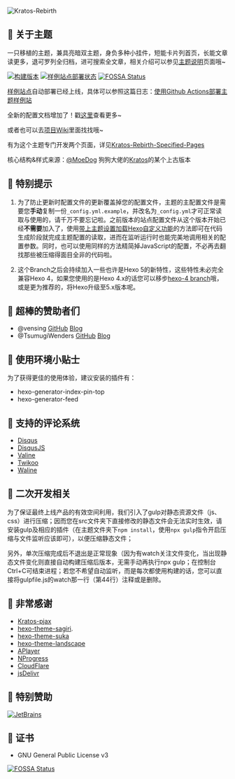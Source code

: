 ![Kratos-Rebirth](https://repository-images.githubusercontent.com/132322562/46429300-7da7-11ea-8c82-d03503cb17b8)

## 🍭 关于主题

一只移植的主题，兼具亮暗双主题，身负多种小挂件，短能卡片列首页，长能文章读更多，退可罗列全归档，进可搜索全文章，相关介绍可以参见[主题说明](https://candinya.com/posts/Kratos-Rebirth/)页面哦~

[![构建版本](https://img.shields.io/github/v/release/Candinya/Kratos-Rebirth)](https://github.com/Candinya/Kratos-Rebirth/releases/latest)
[![样例站点部署状态](https://github.com/Candinya/Kratos-Rebirth/workflows/Build%20Demo%20Site/badge.svg)](https://kr-demo.candinya.com/)
[![FOSSA Status](https://app.fossa.com/api/projects/git%2Bgithub.com%2FCandinya%2FKratos-Rebirth.svg?type=shield)](https://app.fossa.com/projects/git%2Bgithub.com%2FCandinya%2FKratos-Rebirth?ref=badge_shield)

[样例站点](https://kr-demo.candinya.com)自动部署已经上线，具体可以参照这篇日志：[使用Github Actions部署主题样例站](https://candinya.com/posts/theme-demo-deployment-with-github-actions/)

全新的配置文档增加了！戳[这里](https://candinya.com/posts/Kratos-Rebirth-Manual/)查看更多~

或者也可以去[项目Wiki](https://github.com/Candinya/Kratos-Rebirth/wiki)里面找找哦~

有为这个主题专门开发两个页面，详见[Kratos-Rebirth-Specified-Pages](https://github.com/Candinya/Kratos-Rebirth-Specified-Pages)

核心结构&样式来源：[@MoeDog](https://github.com/xb2016) 狗狗大佬的[Kratos](https://github.com/xb2016/kratos)的某个上古版本

## 💞 特别提示

1. 为了防止更新时配置文件的更新覆盖掉您的配置文件，主题的主配置文件是需要您**手动**复制一份`_config.yml.example`，并改名为`_config.yml`才可正常读取与使用的，请千万不要忘记啦。之前版本的站点配置文件从这个版本开始已经**不需要**加入了，使用[带上主题设置加载Hexo自定义功能](https://candinya.com/posts/process-with-theme-config-using-process-after/)的方法即可在代码生成阶段就完成主题配置的读取，进而在监听运行时也能完美地调用相关的配置参数。同时，也可以使用同样的方法精简掉JavaScript的配置，不必再去翻找那些被压缩得面目全非的代码啦。

2. 这个Branch之后会持续加入一些也许是Hexo 5的新特性，这些特性未必完全兼容Hexo 4，如果您使用的是Hexo 4.x的话您可以移步[hexo-4 branch](https://github.com/Candinya/Kratos-Rebirth/tree/hexo-4)哦，或是更为推荐的，将Hexo升级至5.x版本呢。

## 🍬 超棒的赞助者们

- @vensing [GitHub](https://github.com/vensing) [Blog](https://vensing.com/)
- @TsumugiWenders [GitHub](https://github.com/TsumugiWenders) [Blog](https://blog.nekopara.net/)

## 🎁 使用环境小贴士

为了获得更佳的使用体验，建议安装的插件有：

- hexo-generator-index-pin-top
- hexo-generator-feed

## 💬 支持的评论系统

- [Disqus](https://disqus.com)
- [DisqusJS](https://disqusjs.skk.moe/)
- [Valine](https://valine.js.org)
- [Twikoo](https://twikoo.js.org)
- [Waline](https://waline.js.org)

## 🍩 二次开发相关

为了保证最终上线产品的有效空间利用，我们引入了gulp对静态资源文件（js、css）进行压缩；因而您在src文件夹下直接修改的静态文件会无法实时生效，请安装gulp及相应的插件（在主题文件夹下`npm install`，使用`npx gulp`指令开启压缩与文件监听应该即可），以便压缩静态文件；

另外，单次压缩完成后不退出是正常现象（因为有watch关注文件变化，当出现静态文件变化则直接自动构建压缩后版本，无需手动再执行npx gulp；在控制台Ctrl+C可结束进程；若您不希望自动监听，而是每次都使用构建的话，您可以直接将gulpfile.js的watch那一行（第44行）注释或是删除。

## 💮 非常感谢

- [Kratos-pjax](https://github.com/xb2016/kratos-pjax)
- [hexo-theme-sagiri](https://github.com/DIYgod/diygod.me/tree/master/themes/sagiri).
- [hexo-theme-suka](https://github.com/SukkaW/hexo-theme-suka)
- [hexo-theme-landscape](https://github.com/hexojs/hexo-theme-landscape)
- [APlayer](https://github.com/MoePlayer/APlayer)
- [NProgress](https://github.com/rstacruz/nprogress)
- [CloudFlare](https://www.cloudflare.com/)
- [jsDelivr](https://www.jsdelivr.com/)

## 🎉 特别赞助

[![JetBrains](https://user-images.githubusercontent.com/20502130/90419395-14409500-e0e9-11ea-8b3b-ade4589dca84.png)](https://www.jetbrains.com/?from=Kratos%20%3a%20Rebirth)

## 🎵 证书

- GNU General Public License v3

[![FOSSA Status](https://app.fossa.com/api/projects/git%2Bgithub.com%2FCandinya%2FKratos-Rebirth.svg?type=large)](https://app.fossa.com/projects/git%2Bgithub.com%2FCandinya%2FKratos-Rebirth?ref=badge_large)
